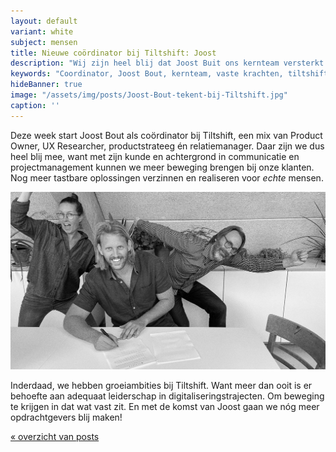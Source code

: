 ```yaml
---
layout: default
variant: white
subject: mensen
title: Nieuwe coördinator bij Tiltshift: Joost
description: "Wij zijn heel blij dat Joost Buit ons kernteam versterkt als coördinator!"
keywords: "Coordinator, Joost Bout, kernteam, vaste krachten, tiltshift, vacature"
hideBanner: true
image: "/assets/img/posts/Joost-Bout-tekent-bij-Tiltshift.jpg"
caption: ''
---
```

Deze week start Joost Bout als coördinator bij Tiltshift, een mix van Product Owner, UX Researcher, productstrateeg én relatiemanager. Daar zijn we dus heel blij mee, want met zijn kunde en achtergrond in communicatie en projectmanagement kunnen we meer beweging brengen bij onze klanten. Nog meer tastbare oplossingen verzinnen en realiseren voor *echte* mensen. 

<div class="article-image">
    <img src="/assets/img/posts/Joost-Bout-tekent-bij-Tiltshift.jpg">
</div>

Inderdaad, we hebben groeiambities bij Tiltshift. Want meer dan ooit is er behoefte aan adequaat leiderschap in digitaliseringstrajecten. Om beweging te krijgen in dat wat vast zit. En met de komst van Joost gaan we nóg meer opdrachtgevers blij maken!

[« overzicht van posts](/posts/)
